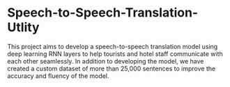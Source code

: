 # Speech-to-Speech-Translation-Utlity
This project aims to develop a speech-to-speech translation model using deep learning RNN layers to help tourists and hotel  staff communicate with each other seamlessly. In addition to developing the model, we have created a custom dataset of more  than 25,000 sentences to improve the accuracy and fluency of the model.
